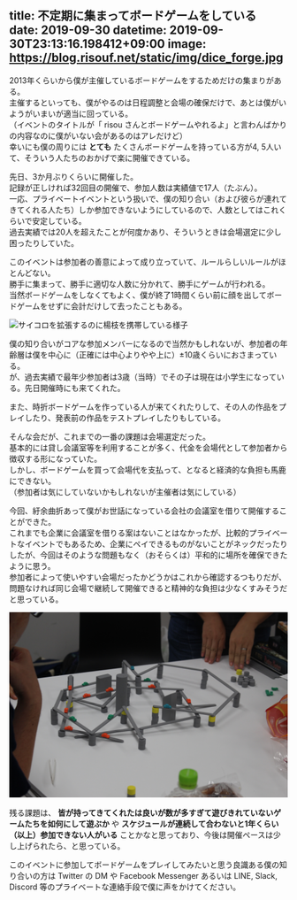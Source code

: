 title: 不定期に集まってボードゲームをしている
date: 2019-09-30
datetime: 2019-09-30T23:13:16.198412+09:00
image: https://blog.risouf.net/static/img/dice_forge.jpg
---

2013年くらいから僕が主催しているボードゲームをするためだけの集まりがある。  
主催するといっても、僕がやるのは日程調整と会場の確保だけで、あとは僕がいようがいまいが適当に回っている。  
（イベントのタイトルが「 risou さんとボードゲームやれるよ」と言わんばかりの内容なのに僕がいない会があるのはアレだけど）  
幸いにも僕の周りには **とても** たくさんボードゲームを持っている方が4, 5人いて、そういう人たちのおかげで楽に開催できている。

先日、3か月ぶりくらいに開催した。  
記録が正しければ32回目の開催で、参加人数は実績値で17人（たぶん）。  
一応、プライベートイベントという扱いで、僕の知り合い（および彼らが連れてきてくれる人たち）しか参加できないようにしているので、人数としてはこれくらいで安定している。  
過去実績では20人を超えたことが何度かあり、そういうときは会場選定に少し困ったりしていた。

このイベントは参加者の善意によって成り立っていて、ルールらしいルールがほとんどない。  
勝手に集まって、勝手に適切な人数に分かれて、勝手にゲームが行われる。  
当然ボードゲームをしなくてもよく、僕が終了1時間くらい前に顔を出してボードゲームをせずに会計だけして去ったこともある。

![サイコロを拡張するのに楊枝を携帯している様子](/static/img/dice_forge.jpg)

僕の知り合いがコアな参加メンバーになるので当然かもしれないが、参加者の年齢層は僕を中心に（正確には中心よりやや上に）±10歳くらいにおさまっている。  
が、過去実績で最年少参加者は3歳（当時）でその子は現在は小学生になっている。先日開催時にも来てくれた。

また、時折ボードゲームを作っている人が来てくれたりして、その人の作品をプレイしたり、発表前の作品をテストプレイしたりもしている。

そんな会だが、これまでの一番の課題は会場選定だった。  
基本的には貸し会議室等を利用することが多く、代金を会場代として参加者から徴収する形になっていた。  
しかし、ボードゲームを買って会場代を支払って、となると経済的な負担も馬鹿にできない。  
（参加者は気にしていないかもしれないが主催者は気にしている）

今回、紆余曲折あって僕がお世話になっている会社の会議室を借りて開催することができた。  
これまでも企業に会議室を借りる案はないことはなかったが、比較的プライベートなイベントでもあるため、企業にペイできるものがないことがネックだったりしたが、今回はそのような問題もなく（おそらくは）平和的に場所を確保できたように思う。  
参加者によって使いやすい会場だったかどうかはこれから確認するつもりだが、問題なければ同じ会場で継続して開催できると精神的な負担は少なくすみそうだと思っている。

![高速道路を作っている様子](/static/img/tokyo_highway.jpg)

残る課題は、 **皆が持ってきてくれたは良いが数が多すぎて遊びきれていないゲームたちを如何にして遊ぶか** や **スケジュールが連続して合わないと1年くらい（以上）参加できない人がいる** ことかなと思っており、今後は開催ペースは少し上げられたら、と思っている。

このイベントに参加してボードゲームをプレイしてみたいと思う良識ある僕の知り合いの方は Twitter の DM や Facebook Messenger あるいは LINE, Slack, Discord 等のプライベートな連絡手段で僕に声をかけてください。
